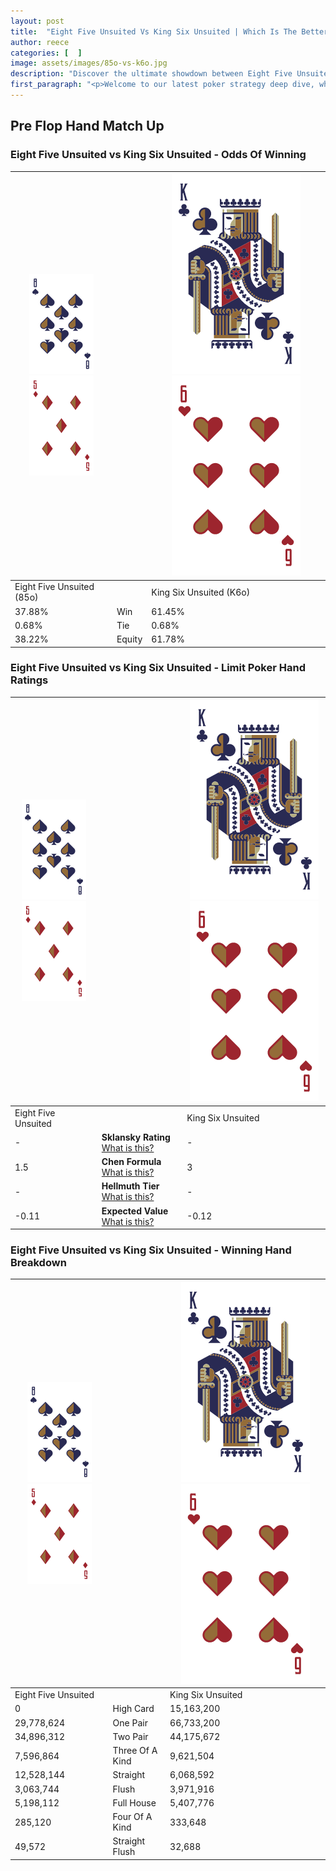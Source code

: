 ```yaml
---
layout: post
title:  "Eight Five Unsuited Vs King Six Unsuited | Which Is The Better Hand In Poker? A Complete Guide"
author: reece
categories: [  ]
image: assets/images/85o-vs-k6o.jpg
description: "Discover the ultimate showdown between Eight Five Unsuited and King Six Unsuited in poker! Uncover the odds, strategies, and scenarios where one hand triumphs over the other. Get ready to up your poker game with this thrilling analysis."
first_paragraph: "<p>Welcome to our latest poker strategy deep dive, where we're pitting two distinct hands against each other in a high-stakes showdown: Eight Five Unsuited vs King Six Unsuited.</p><p>In the dynamic world of poker, every decision counts, and knowing which hand holds the upper hand is key to your success at the table.</p><p>In this article, we'll dissect these two hands, explore the scenarios where one dominates the other, and equip you with the knowledge to make strategic choices that can tip the odds in your favor.</p><p>Get ready to unravel the intriguing dynamics of these poker hands and elevate your game to new heights.</p>"
---
```




[comment]: # (sp0)

## Pre Flop Hand Match Up

<div class="table hand-ratings" markdown="1"> 



### Eight Five Unsuited vs King Six Unsuited - Odds Of Winning


    
| ![image info](assets/images/hand1/8.png) ![image info](assets/images/hand1/5o.png) |  | ![image info](assets/images/hand2/K.png) ![image info](assets/images/hand2/6o.png) |
| -------- | -------- | -------- |
| Eight Five Unsuited (85o) |  | King Six Unsuited (K6o) |
| 37.88% | Win | 61.45% |
| 0.68% | Tie | 0.68% |
| 38.22% | Equity | 61.78% |




[comment]: # (sp1)



### Eight Five Unsuited vs King Six Unsuited - Limit Poker Hand Ratings


    
| ![image info](assets/images/hand1/8.png) ![image info](assets/images/hand1/5o.png) |  | ![image info](assets/images/hand2/K.png) ![image info](assets/images/hand2/6o.png) |
| -------- | -------- | -------- |
| Eight Five Unsuited |  | King Six Unsuited |
| - | **Sklansky Rating** [What is this?](/sklansky-rating-explained) | - |
| 1.5 | **Chen Formula** [What is this?](/chen-formula-explained) | 3 |
| - | **Hellmuth Tier** [What is this?](/Hellmuth-tier-explained) | - |
| -0.11 | **Expected Value** [What is this?](/expected-value-explained) | -0.12 |




[comment]: # (sp2)



### Eight Five Unsuited vs King Six Unsuited - Winning Hand Breakdown


    
| ![image info](assets/images/hand1/8.png) ![image info](assets/images/hand1/5o.png) |  | ![image info](assets/images/hand2/K.png) ![image info](assets/images/hand2/6o.png) |
| -------- | -------- | -------- |
| Eight Five Unsuited |  | King Six Unsuited |
| 0 | High Card | 15,163,200 |
| 29,778,624 | One Pair | 66,733,200 |
| 34,896,312 | Two Pair | 44,175,672 |
| 7,596,864 | Three Of A Kind | 9,621,504 |
| 12,528,144 | Straight | 6,068,592 |
| 3,063,744 | Flush | 3,971,916 |
| 5,198,112 | Full House | 5,407,776 |
| 285,120 | Four Of A Kind | 333,648 |
| 49,572 | Straight Flush | 32,688 |




[comment]: # (sp3)



</div>

[comment]: # (sp4)



[comment]: # (sp5)


